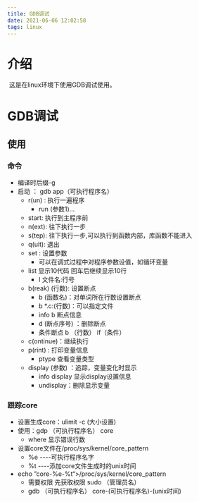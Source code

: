 ```yaml
---
title: GDB调试
date: 2021-06-06 12:02:58
tags: linux
---
```


# 介绍  

​	这是在linux环境下使用GDB调试使用。

<!-- more -->  

# GDB调试

## 使用

### 命令

- 编译时后缀-g
- 启动 ： gdb app（可执行程序名）
  - r(un) : 执行一遍程序
    - run  (参数1)...
  - start: 执行到主程序前
  - n(ext): 往下执行一步
  - s(tep): 往下执行一步,可以执行到函数内部，库函数不能进入
  - q(uit): 退出
  - set : 设置参数  
    - 可以在调式过程中对程序参数设值，如循环变量
  - list 显示10代码  回车后继续显示10行
    - l 文件名:行号
  - b(reak)  (行数):  设置断点
    - b  (函数名)：对单词所在行数设置断点
    - b *.c:(行数)：可以指定文件 
    - info b 断点信息
    - d (断点序号) ：删除断点
    - 条件断点  b （行数） if（条件）
  - c(ontinue)：继续执行
  - p(rint) : 打印变量信息
    - ptype 查看变量类型
  - display  (参数) ：追踪，变量变化时显示
    - info display  显示display设置信息
    - undisplay：删除显示变量

### 跟踪core

- 设置生成core：ulimit	-c	(大小设置)
- 使用：gdp （可执行程序名） core   
  - where  显示错误行数
- 设置core文件在/proc/sys/kernel/core_pattern
  - %e ----可执行程序名字
  - %t  ----添加core文件生成时的unix时间
- echo ”core-%e-%t“>/proc/sys/kernel/core_pattern  
  - 需要权限  先获取权限  sudo  （管理员名）
  - gdb （可执行程序名） core-(可执行程序名)-(unix时间)
